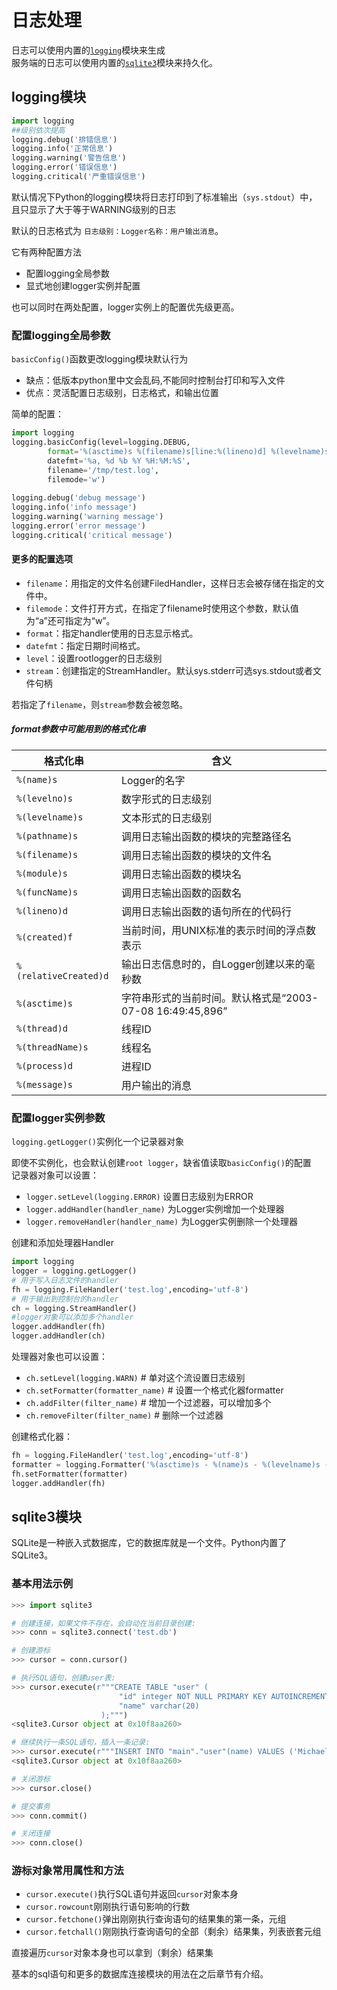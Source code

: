 # 日志处理

日志可以使用内置的[`logging`](https://docs.python.org/zh-cn/3/library/logging.html)模块来生成    
服务端的日志可以使用内置的[`sqlite3`](https://docs.python.org/zh-cn/3/library/sqlite3.html)模块来持久化。



## logging模块

```python
import logging
##级别依次提高
logging.debug('排错信息')
logging.info('正常信息')
logging.warning('警告信息')
logging.error('错误信息')
logging.critical('严重错误信息')
```

默认情况下Python的logging模块将日志打印到了标准输出（`sys.stdout`）中，    
且只显示了大于等于WARNING级别的日志

默认的日志格式为    `日志级别：Logger名称：用户输出消息`。



它有两种配置方法

- 配置logging全局参数
- 显式地创建logger实例并配置

也可以同时在两处配置，logger实例上的配置优先级更高。



### 配置logging全局参数

`basicConfig()`函数更改logging模块默认行为

- 缺点：低版本python里中文会乱码,不能同时控制台打印和写入文件
- 优点：灵活配置日志级别，日志格式，和输出位置

简单的配置：


```python
import logging  
logging.basicConfig(level=logging.DEBUG,
        format='%(asctime)s %(filename)s[line:%(lineno)d] %(levelname)s %(message)s',  
        datefmt='%a, %d %b %Y %H:%M:%S',  
        filename='/tmp/test.log',  
        filemode='w')  
  
logging.debug('debug message')  
logging.info('info message')  
logging.warning('warning message')  
logging.error('error message')  
logging.critical('critical message')
```

#### 更多的配置选项

- `filename`：用指定的文件名创建FiledHandler，这样日志会被存储在指定的文件中。
- `filemode`：文件打开方式，在指定了filename时使用这个参数，默认值为“a”还可指定为“w”。
- `format`：指定handler使用的日志显示格式。
- `datefmt`：指定日期时间格式。
- `level`：设置rootlogger的日志级别
- `stream`：创建指定的StreamHandler。默认sys.stderr可选sys.stdout或者文件句柄

若指定了`filename`，则`stream`参数会被忽略。

##### format参数中可能用到的格式化串

| 格式化串              | 含义                                                      |
| --------------------- | --------------------------------------------------------- |
| `%(name)s`            | Logger的名字                                              |
| `%(levelno)s`         | 数字形式的日志级别                                        |
| `%(levelname)s`       | 文本形式的日志级别                                        |
| `%(pathname)s`        | 调用日志输出函数的模块的完整路径名                        |
| `%(filename)s`        | 调用日志输出函数的模块的文件名                            |
| `%(module)s`          | 调用日志输出函数的模块名                                  |
| `%(funcName)s`        | 调用日志输出函数的函数名                                  |
| `%(lineno)d`          | 调用日志输出函数的语句所在的代码行                        |
| `%(created)f`         | 当前时间，用UNIX标准的表示时间的浮点数表示                |
| `%(relativeCreated)d` | 输出日志信息时的，自Logger创建以来的毫秒数                |
| `%(asctime)s`         | 字符串形式的当前时间。默认格式是“2003-07-08 16:49:45,896” |
| `%(thread)d`          | 线程ID                                                    |
| `%(threadName)s`      | 线程名                                                    |
| `%(process)d`         | 进程ID                                                    |
| `%(message)s`         | 用户输出的消息                                            |



### 配置logger实例参数

`logging.getLogger()`实例化一个记录器对象

即使不实例化，也会默认创建`root logger`，缺省值读取`basicConfig()`的配置    
记录器对象可以设置：

- `logger.setLevel(logging.ERROR)`  设置日志级别为ERROR
- `logger.addHandler(handler_name)`  为Logger实例增加一个处理器
- `logger.removeHandler(handler_name)` 为Logger实例删除一个处理器

创建和添加处理器Handler

```python
import logging
logger = logging.getLogger()
# 用于写入日志文件的handler
fh = logging.FileHandler('test.log',encoding='utf-8') 
# 用于输出到控制台的handler
ch = logging.StreamHandler()
#logger对象可以添加多个handler
logger.addHandler(fh)
logger.addHandler(ch)
```

处理器对象也可以设置：

- `ch.setLevel(logging.WARN)`  # 单对这个流设置日志级别
- `ch.setFormatter(formatter_name)` # 设置一个格式化器formatter
- `ch.addFilter(filter_name)`  # 增加一个过滤器，可以增加多个
- `ch.removeFilter(filter_name)`  # 删除一个过滤器

创建格式化器：

```python
fh = logging.FileHandler('test.log',encoding='utf-8') 
formatter = logging.Formatter('%(asctime)s - %(name)s - %(levelname)s - %(message)s')
fh.setFormatter(formatter) 
logger.addHandler(fh)
```





## sqlite3模块

SQLite是一种嵌入式数据库，它的数据库就是一个文件。Python内置了SQLite3。

### 基本用法示例

```python
>>> import sqlite3

# 创建连接，如果文件不存在，会自动在当前目录创建:
>>> conn = sqlite3.connect('test.db')

# 创建游标
>>> cursor = conn.cursor()

# 执行SQL语句，创建user表:
>>> cursor.execute(r"""CREATE TABLE "user" (
						"id" integer NOT NULL PRIMARY KEY AUTOINCREMENT,
                    	"name" varchar(20)
                    );""")
<sqlite3.Cursor object at 0x10f8aa260>

# 继续执行一条SQL语句，插入一条记录:
>>> cursor.execute(r"""INSERT INTO "main"."user"(name) VALUES ('Michael');""")
<sqlite3.Cursor object at 0x10f8aa260>

# 关闭游标
>>> cursor.close()

# 提交事务
>>> conn.commit()

# 关闭连接
>>> conn.close()
```

### 游标对象常用属性和方法

- `cursor.execute()`执行SQL语句并返回`cursor`对象本身
- `cursor.rowcount`刚刚执行语句影响的行数
- `cursor.fetchone()`弹出刚刚执行查询语句的结果集的第一条，元组
- `cursor.fetchall()`刚刚执行查询语句的全部（剩余）结果集，列表嵌套元组

直接遍历`cursor`对象本身也可以拿到（剩余）结果集

基本的sql语句和更多的数据库连接模块的用法在之后章节有介绍。